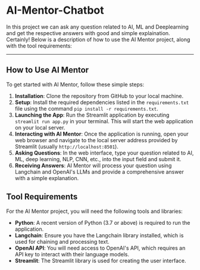 # AI-Mentor-Chatbot
In this project we can ask any question related to AI, ML and Deeplearning and get the respective answers with good and simple explaination.
Certainly! Below is a description of how to use the AI Mentor project, along with the tool requirements:

---

## How to Use AI Mentor

To get started with AI Mentor, follow these simple steps:

1. **Installation**: Clone the repository from GitHub to your local machine.
2. **Setup**: Install the required dependencies listed in the `requirements.txt` file using the command `pip install -r requirements.txt`.
3. **Launching the App**: Run the Streamlit application by executing `streamlit run app.py` in your terminal. This will start the web application on your local server.
4. **Interacting with AI Mentor**: Once the application is running, open your web browser and navigate to the local server address provided by Streamlit (usually `http://localhost:8501`).
5. **Asking Questions**: In the web interface, type your question related to AI, ML, deep learning, NLP, CNN, etc., into the input field and submit it.
6. **Receiving Answers**: AI Mentor will process your question using Langchain and OpenAI's LLMs and provide a comprehensive answer with a simple explanation.

## Tool Requirements

For the AI Mentor project, you will need the following tools and libraries:

- **Python**: A recent version of Python (3.7 or above) is required to run the application.
- **Langchain**: Ensure you have the Langchain library installed, which is used for chaining and processing text.
- **OpenAI API**: You will need access to OpenAI's API, which requires an API key to interact with their language models.
- **Streamlit**: The Streamlit library is used for creating the user interface.
